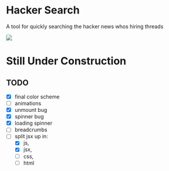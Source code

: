 # Hacker Search
A tool for quickly searching the hacker news whos hiring threads

![](http://i.imgur.com/UYXO9lz.png)
# Still Under Construction

## TODO
- [x] final color scheme
- [ ] animations
- [x] unmount bug
- [x] spinner bug
- [x] loading spinner
- [ ] breadcrumbs
- [ ] split jsx up in:
  - [x] js,
  - [x] jsx,
  - [ ] css,
  - [ ] html
